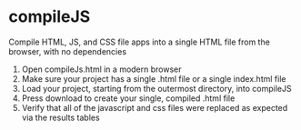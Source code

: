 # compileJS
Compile HTML, JS, and CSS file apps into a single HTML file from the browser, with no dependencies  
  
1) Open compileJs.html in a modern browser  
2) Make sure your project has a single .html file or a single index.html file  
3) Load your project, starting from the outermost directory, into compileJS  
4) Press download to create your single, compiled .html file  
5) Verify that all of the javascript and css files were replaced as expected via the results tables  

